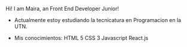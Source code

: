 Hi! I am Maira, an Front End Developer Junior!

- Actualmente estoy estudiando la tecnicatura en Programacion en la UTN.

- Mis conocimientos:
  HTML 5
  CSS 3
  Javascript 
  React.js
  
 
